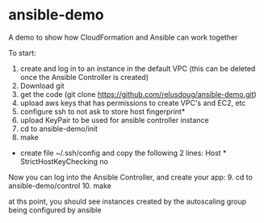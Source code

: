 # ansible-demo
A demo to show how CloudFormation and Ansible can work together

To start:
1. create and log in to an instance in the default VPC (this can be deleted once the Ansible Controller is created)
2. Download git
3. get the code  (git clone https://github.com/relusdoug/ansible-demo.git)
4. upload aws keys that has permissions to create VPC's and EC2, etc
5. configure ssh to not ask to store host fingerprint*
6. upload KeyPair to be used for ansible controller instance
7. cd to ansible-demo/init
8. make

* create file ~/.ssh/config and copy the following 2 lines:
Host *
  StrictHostKeyChecking no

Now you can log into the Ansible Controller, and create your app:
 9. cd to ansible-demo/control
10. make


at ths point, you should see instances created by the autoscaling group being configured by ansible
